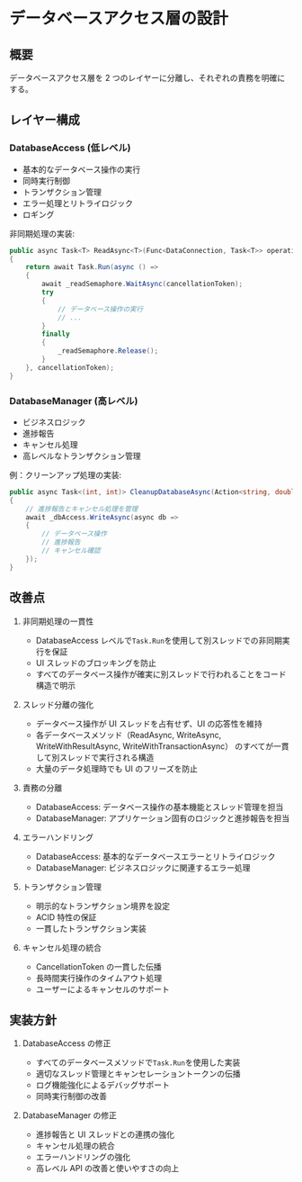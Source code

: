 # データベースアクセス層の設計

## 概要

データベースアクセス層を 2 つのレイヤーに分離し、それぞれの責務を明確にする。

## レイヤー構成

### DatabaseAccess (低レベル)

- 基本的なデータベース操作の実行
- 同時実行制御
- トランザクション管理
- エラー処理とリトライロジック
- ロギング

非同期処理の実装:

```csharp
public async Task<T> ReadAsync<T>(Func<DataConnection, Task<T>> operation, CancellationToken cancellationToken = default)
{
    return await Task.Run(async () =>
    {
        await _readSemaphore.WaitAsync(cancellationToken);
        try
        {
            // データベース操作の実行
            // ...
        }
        finally
        {
            _readSemaphore.Release();
        }
    }, cancellationToken);
}
```

### DatabaseManager (高レベル)

- ビジネスロジック
- 進捗報告
- キャンセル処理
- 高レベルなトランザクション管理

例：クリーンアップ処理の実装:

```csharp
public async Task<(int, int)> CleanupDatabaseAsync(Action<string, double> progressCallback, CancellationToken cancellationToken)
{
    // 進捗報告とキャンセル処理を管理
    await _dbAccess.WriteAsync(async db =>
    {
        // データベース操作
        // 進捗報告
        // キャンセル確認
    });
}
```

## 改善点

1. 非同期処理の一貫性

   - DatabaseAccess レベルで`Task.Run`を使用して別スレッドでの非同期実行を保証
   - UI スレッドのブロッキングを防止
   - すべてのデータベース操作が確実に別スレッドで行われることをコード構造で明示

2. スレッド分離の強化

   - データベース操作が UI スレッドを占有せず、UI の応答性を維持
   - 各データベースメソッド（ReadAsync, WriteAsync, WriteWithResultAsync, WriteWithTransactionAsync）
     のすべてが一貫して別スレッドで実行される構造
   - 大量のデータ処理時でも UI のフリーズを防止

3. 責務の分離

   - DatabaseAccess: データベース操作の基本機能とスレッド管理を担当
   - DatabaseManager: アプリケーション固有のロジックと進捗報告を担当

4. エラーハンドリング

   - DatabaseAccess: 基本的なデータベースエラーとリトライロジック
   - DatabaseManager: ビジネスロジックに関連するエラー処理

5. トランザクション管理

   - 明示的なトランザクション境界を設定
   - ACID 特性の保証
   - 一貫したトランザクション実装

6. キャンセル処理の統合
   - CancellationToken の一貫した伝播
   - 長時間実行操作のタイムアウト処理
   - ユーザーによるキャンセルのサポート

## 実装方針

1. DatabaseAccess の修正

   - すべてのデータベースメソッドで`Task.Run`を使用した実装
   - 適切なスレッド管理とキャンセレーショントークンの伝播
   - ログ機能強化によるデバッグサポート
   - 同時実行制御の改善

2. DatabaseManager の修正
   - 進捗報告と UI スレッドとの連携の強化
   - キャンセル処理の統合
   - エラーハンドリングの強化
   - 高レベル API の改善と使いやすさの向上
